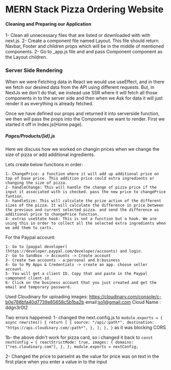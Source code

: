 # MERN Stack Pizza Ordering Website

#### Cleaning and Preparing our Application

1- Clean all unnecessary files that are listed or downloaded with with next.js.
2- Create a component file named Layout. This file should return Navbar, Footer and children props which will be in the middle of mentioned components.
2- Go to \_app.js file and and pass Component component as the Layout children.

### Server Side Rendering

When we were Fetching data in React we would use useEffect, and in there we fetch our desired data from the API using different requests. But, in NextJs we don't do that, we instead use SSR where it will fetch all those components in to the server side and then when we Ask for data it will just render it as everything is already fetched.

Once we have defined our props and returned it into serverside function, we then will pass the props into the Component we want to render. First we started it off in Index.js(Home page).

##### Pages/Products/[id].js

Here we discuss how we worked on changin prices when we change the size of pizza or add additional ingredients.

Lets create below functions in order:

    1- ChangePrice: a function where it will add up additional price on top of base price. This addition price could extra ingredients or changing the size of pizza.
    2- handleChange: This will handle the change of pizza price if the input it associated with is checked. pass the new price to changePrice funtion.
    3- handleSize: This will calculate the prize action of the different sizes of the pizza. It will calculate the difference in price between the previous and current selected pizza. and send the difference as additional price to changePrice function.
    4- extras useState hook: This is not a function but a hook. We are using this in order to collect all the selected extra ingredients when we add them to carts.

For the Paypal account:

    1- Go to [paypal developer](https://developer.paypal.com/developer/accounts) and login.
    2- Go to Sandbox -> Accounts -> Create account
    3- Create two accounts - a:personal and b:business
    4- Go to My Apps & Credentials -> create an app. choose seller account.
    5- You will get a client ID. Copy that and paste in the Paypal component client-id.
    6- Click on the business account that you just created and get the email and temporary password.

Used Cloudinary for uploading images:
https://cloudinary.com/console/c-b0e788bfa40d7739e85658c5b1ba2b
email:so1@gmail.com
Cloud Name : ddgn3r0t2

Two errors happened:
1- changed the next.config.js to
`module.exports = { async rewrites() { return [ { source: "/api/:path*", destination: "https://api.cloudinary.com/:path*", }, ]; }, }`
as it was blocking CORS

1b- the above didn't work for pizza card, so i changed it back to
`const nextConfig = { reactStrictMode: true, images: { domains: ["res.cloudinary.com"], }, }; module.exports = nextConfig;`

2- Changed the price to parseInt as the value for price was on text in the first place when you enter a value in to the input
